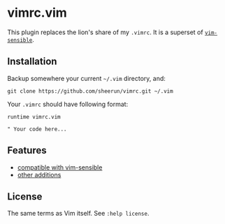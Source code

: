 # vimrc.vim

This plugin replaces the lion's share of my `.vimrc`. It is a superset of [`vim-sensible`](https://github.com/tpope/vim-sensible).

## Installation

Backup somewhere your current `~/.vim` directory, and:

```
git clone https://github.com/sheerun/vimrc.git ~/.vim
```

Your `.vimrc` should have following format:

```vim
runtime vimrc.vim

" Your code here...
```

## Features

* [compatible with vim-sensible](https://github.com/sheerun/vimrc.vim/blob/master/plugin/vimrc.vim#L5)
* [other additions](https://github.com/sheerun/vimrc.vim/blob/master/plugin/vimrc.vim#L127)

## License

The same terms as Vim itself. See `:help license`.
